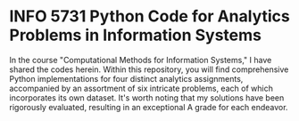 # INFO 5731 Python Code for Analytics Problems in Information Systems
In the course "Computational Methods for Information Systems," I have shared the codes herein. 
Within this repository, you will find comprehensive Python implementations for four distinct analytics assignments, 
accompanied by an assortment of six intricate problems, each of which incorporates its own dataset. 
It's worth noting that my solutions have been rigorously evaluated, 
resulting in an exceptional A grade for each endeavor.
